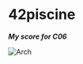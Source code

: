 # 42piscine
___My score for C06___

[<img align="left" alt="Arch" src="https://github.com/0xySan/42-Projects/blob/main/other/100SUCESS.gif" />](https://0xysan.xyz/)
